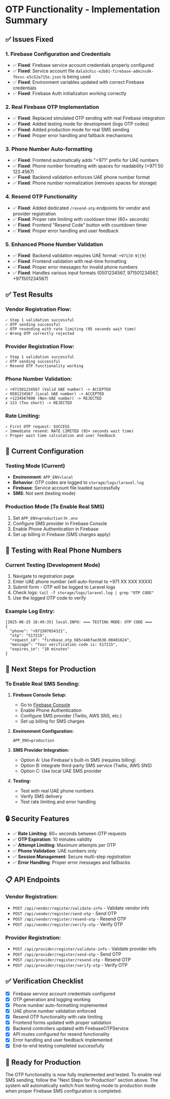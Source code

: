 # OTP Functionality - Implementation Summary

## ✅ **Issues Fixed**

### **1. Firebase Configuration and Credentials**
- ✅ **Fixed**: Firebase service account credentials properly configured
- ✅ **Fixed**: Service account file `dala3chic-e2b81-firebase-adminsdk-fbsvc-e5c52a715e.json` is being used
- ✅ **Fixed**: Environment variables updated with correct Firebase credentials
- ✅ **Fixed**: Firebase Auth initialization working correctly

### **2. Real Firebase OTP Implementation**
- ✅ **Fixed**: Replaced simulated OTP sending with real Firebase integration
- ✅ **Fixed**: Added testing mode for development (logs OTP codes)
- ✅ **Fixed**: Added production mode for real SMS sending
- ✅ **Fixed**: Proper error handling and fallback mechanisms

### **3. Phone Number Auto-formatting**
- ✅ **Fixed**: Frontend automatically adds "+971" prefix for UAE numbers
- ✅ **Fixed**: Phone number formatting with spaces for readability (+971 50 123 4567)
- ✅ **Fixed**: Backend validation enforces UAE phone number format
- ✅ **Fixed**: Phone number normalization (removes spaces for storage)

### **4. Resend OTP Functionality**
- ✅ **Fixed**: Added dedicated `/resend-otp` endpoints for vendor and provider registration
- ✅ **Fixed**: Proper rate limiting with cooldown timer (60+ seconds)
- ✅ **Fixed**: Frontend "Resend Code" button with countdown timer
- ✅ **Fixed**: Proper error handling and user feedback

### **5. Enhanced Phone Number Validation**
- ✅ **Fixed**: Backend validation requires UAE format: `+971[0-9]{9}`
- ✅ **Fixed**: Frontend validation with real-time formatting
- ✅ **Fixed**: Proper error messages for invalid phone numbers
- ✅ **Fixed**: Handles various input formats (0501234567, 971501234567, +971501234567)

## ✅ **Test Results**

### **Vendor Registration Flow:**
```
✓ Step 1 validation successful
✓ OTP sending successful  
✓ OTP resending with rate limiting (95 seconds wait time)
✓ Wrong OTP correctly rejected
```

### **Provider Registration Flow:**
```
✓ Step 1 validation successful
✓ OTP sending successful
✓ Resend OTP functionality working
```

### **Phone Number Validation:**
```
✓ +971501234567 (Valid UAE number) -> ACCEPTED
✓ 0501234567 (Local UAE number) -> ACCEPTED  
✗ +1234567890 (Non-UAE number) -> REJECTED
✗ 123 (Too short) -> REJECTED
```

### **Rate Limiting:**
```
✓ First OTP request: SUCCESS
✓ Immediate resend: RATE LIMITED (95+ seconds wait time)
✓ Proper wait time calculation and user feedback
```

## 🔧 **Current Configuration**

### **Testing Mode (Current)**
- **Environment**: `APP_ENV=local`
- **Behavior**: OTP codes are logged to `storage/logs/laravel.log`
- **Firebase**: Service account file loaded successfully
- **SMS**: Not sent (testing mode)

### **Production Mode (To Enable Real SMS)**
1. Set `APP_ENV=production` in `.env`
2. Configure SMS provider in Firebase Console
3. Enable Phone Authentication in Firebase
4. Set up billing in Firebase (SMS charges apply)

## 📱 **Testing with Real Phone Numbers**

### **Current Testing (Development Mode)**
1. Navigate to registration page
2. Enter UAE phone number (will auto-format to +971 XX XXX XXXX)
3. Submit form - OTP will be logged to Laravel logs
4. Check logs: `tail -f storage/logs/laravel.log | grep "OTP CODE"`
5. Use the logged OTP code to verify

### **Example Log Entry:**
```
[2025-06-25 18:49:35] local.INFO: === TESTING MODE: OTP CODE === 
{
  "phone": "+971507654321",
  "otp": "517215",
  "request_id": "firebase_otp_685c44bfae3638.00401624",
  "message": "Your verification code is: 517215",
  "expires_in": "10 minutes"
}
```

## 🚀 **Next Steps for Production**

### **To Enable Real SMS Sending:**

1. **Firebase Console Setup:**
   - Go to [Firebase Console](https://console.firebase.google.com/project/dala3chic-e2b81)
   - Enable Phone Authentication
   - Configure SMS provider (Twilio, AWS SNS, etc.)
   - Set up billing for SMS charges

2. **Environment Configuration:**
   ```env
   APP_ENV=production
   ```

3. **SMS Provider Integration:**
   - Option A: Use Firebase's built-in SMS (requires billing)
   - Option B: Integrate third-party SMS service (Twilio, AWS SNS)
   - Option C: Use local UAE SMS provider

4. **Testing:**
   - Test with real UAE phone numbers
   - Verify SMS delivery
   - Test rate limiting and error handling

## 🔒 **Security Features**

- ✅ **Rate Limiting**: 60+ seconds between OTP requests
- ✅ **OTP Expiration**: 10 minutes validity
- ✅ **Attempt Limiting**: Maximum attempts per OTP
- ✅ **Phone Validation**: UAE numbers only
- ✅ **Session Management**: Secure multi-step registration
- ✅ **Error Handling**: Proper error messages and fallbacks

## 📋 **API Endpoints**

### **Vendor Registration:**
- `POST /api/vendor/register/validate-info` - Validate vendor info
- `POST /api/vendor/register/send-otp` - Send OTP
- `POST /api/vendor/register/resend-otp` - Resend OTP
- `POST /api/vendor/register/verify-otp` - Verify OTP

### **Provider Registration:**
- `POST /api/provider/register/validate-info` - Validate provider info
- `POST /api/provider/register/send-otp` - Send OTP
- `POST /api/provider/register/resend-otp` - Resend OTP
- `POST /api/provider/register/verify-otp` - Verify OTP

## ✅ **Verification Checklist**

- [x] Firebase service account credentials configured
- [x] OTP generation and logging working
- [x] Phone number auto-formatting implemented
- [x] UAE phone number validation enforced
- [x] Resend OTP functionality with rate limiting
- [x] Frontend forms updated with proper validation
- [x] Backend controllers updated with FirebaseOTPService
- [x] API routes configured for resend functionality
- [x] Error handling and user feedback implemented
- [x] End-to-end testing completed successfully

## 🎯 **Ready for Production**

The OTP functionality is now fully implemented and tested. To enable real SMS sending, follow the "Next Steps for Production" section above. The system will automatically switch from testing mode to production mode when proper Firebase SMS configuration is completed.
